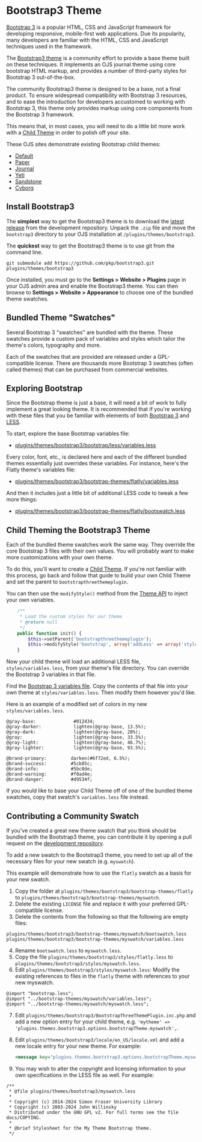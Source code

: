 # Bootstrap3 Theme
[Bootstrap 3](https://getbootstrap.com/docs/3.4/) is a popular HTML, CSS and JavaScript framework for developing responsive, mobile-first web applications. Due its popularity, many developers are familiar with the HTML, CSS and JavaScript techniques used in the framework.

The [Bootstrap3 theme](https://github.com/pkp/bootstrap3) is a community effort to provide a base theme built on these techniques. It implements an OJS journal theme using core bootstrap HTML markup, and provides a number of third-party styles for Bootstrap 3 out-of-the-box.

The community Bootstrap3 theme is designed to be a base, not a final product. To ensure widespread compatibility with Bootstrap 3 resources, and to ease the introduction for developers accustomed to working with Bootstrap 3, this theme only provides markup using core components from the Bootstrap 3 framework.

This means that, in most cases, you will need to do a little bit more work with a [Child Theme](child-themes.md) in order to polish off your site.

These OJS sites demonstrate existing Bootstrap child themes:
- [Default](https://demo.publicknowledgeproject.org/ojs3/demo/index.php/boot1)
- [Paper](https://demo.publicknowledgeproject.org/ojs3/demo/index.php/boot2)
- [Journal](https://demo.publicknowledgeproject.org/ojs3/demo/index.php/boot3)
- [Yeti](https://demo.publicknowledgeproject.org/ojs3/demo/index.php/boot5)
- [Sandstone](https://demo.publicknowledgeproject.org/ojs3/demo/index.php/boot6)
- [Cyborg](https://demo.publicknowledgeproject.org/ojs3/demo/index.php/boot4)

## Install Bootstrap3

The **simplest** way to get the Bootstrap3 theme is to download the [latest release](https://github.com/pkp/bootstrap3/releases) from the development repository. Unpack the `.zip` file and move the `bootstrap3` directory to your OJS installation at `/plugins/themes/bootstrap3`.

The **quickest** way to get the Bootstrap3 theme is to use git from the command line.

```
git submodule add https://github.com/pkp/bootstrap3.git plugins/themes/bootstrap3
```

Once installed, you must go to the **Settings > Website > Plugins** page in your OJS admin area and enable the Bootstrap3 theme. You can then browse to **Settings > Website > Appearance** to choose one of the bundled theme swatches.

## Bundled Theme "Swatches"
Several Bootstrap 3 "swatches" are bundled with the theme. These swatches provide a custom pack of variables and styles which tailor the theme's colors, typography and more.

Each of the swatches that are provided are released under a GPL-compatible license. There are thousands more Bootstrap 3 swatches (often called themes) that can be purchased from commercial websites.

## Exploring Bootstrap
Since the Bootstrap theme is just a base, it will need a bit of work to fully implement a great looking theme. It is recommended that if you're working with these files that you be familiar with elements of both [Bootstrap 3](https://getbootstrap.com/docs/3.4/getting-started/) and [LESS](http://lesscss.org/features/).

To start, explore the base Bootstrap variables file:

- [plugins/themes/bootstrap3/bootstrap/less/variables.less](https://github.com/pkp/bootstrap3/blob/main/bootstrap/less/variables.less)

Every color, font, etc., is declared here and each of the different bundled themes essentially just overrides these variables. For instance, here's the Flatly theme's variables file:

- [plugins/themes/bootstrap3/bootstrap-themes/flatly/variables.less](https://github.com/pkp/bootstrap3/blob/main/bootstrap-themes/flatly/variables.less)

And then it includes just a little bit of additional LESS code to tweak a few more things:

- [plugins/themes/bootstrap3/bootstrap-themes/flatly/bootswatch.less](https://github.com/pkp/bootstrap3/blob/main/bootstrap-themes/flatly/bootswatch.less)

## Child Theming the Bootstrap3 Theme

Each of the bundled theme swatches work the same way. They override the core Bootstrap 3 files with their own values. You will probably want to make more customizations with your own theme.

To do this, you'll want to create a [Child Theme](child-themes.md). If you're not familiar with this process, go back and follow that guide to build your own Child Theme and set the parent to `bootstrapthreethemeplugin`.

You can then use the `modifyStyle()` method from the [Theme API](theme-api.md) to inject your own variables.

```php
    /**
     * Load the custom styles for our theme
     * @return null
     */
    public function init() {
        $this->setParent('bootstrapthreethemeplugin');
        $this->modifyStyle('bootstrap', array('addLess' => array('styles/variables.less')));
    }
```

Now your child theme will load an additional LESS file, `styles/variables.less`, from your theme's file directory. You can override the Bootstrap 3 variables in that file.

Find the [Bootstrap 3 variables file](https://github.com/pkp/bootstrap3/blob/main/bootstrap/less/variables.less). Copy the contents of that file into your own theme at `styles/variables.less`. Then modify them however you'd like.

Here is an example of a modified set of colors in my new `styles/variables.less`.

```
@gray-base:              #012434;
@gray-darker:            lighten(@gray-base, 13.5%);
@gray-dark:              lighten(@gray-base, 20%);
@gray:                   lighten(@gray-base, 33.5%);
@gray-light:             lighten(@gray-base, 46.7%);
@gray-lighter:           lighten(@gray-base, 93.5%);

@brand-primary:         darken(#6f72ed, 6.5%);
@brand-success:         #5cb85c;
@brand-info:            #5bc0de;
@brand-warning:         #f0ad4e;
@brand-danger:          #d9534f;
```

If you would like to base your Child Theme off of one of the bundled theme swatches, copy that swatch's `variables.less` file instead.

## Contributing a Community Swatch
If you've created a great new theme swatch that you think should be bundled with the Bootstrap3 theme, you can contribute it by opening a pull request on the [development repository](https://github.com/pkp/bootstrap3/).

To add a new swatch to the Bootstrap3 theme, you need to set up all of the necessary files for your new swatch (e.g. `myswatch`).

This example will demonstrate how to use the `flatly` swatch as a basis for your new swatch.

1. Copy the folder at `plugins/themes/bootstrap3/bootstrap-themes/flatly` to `plugins/themes/bootstrap3/bootstrap-themes/myswatch`.
2. Delete the existing `LICENSE` file and replace it with your preferred GPL-compatible license.
3. Delete the contents from the following so that the following are empty files:
```
plugins/themes/bootstrap3/bootstrap-themes/myswatch/bootswatch.less
plugins/themes/bootstrap3/bootstrap-themes/myswatch/variables.less
```

4. Rename `bootswatch.less` to `myswatch.less`.
5. Copy the file `plugins/themes/bootstrap3/styles/flatly.less` to `plugins/themes/bootstrap3/styles/myswatch.less`.
6. Edit `plugins/themes/bootstrap3/styles/myswatch.less`:
Modify the existing references to files in the `flatly` theme with references to your new myswatch.
```
@import "bootstrap.less";
@import "../bootstrap-themes/myswatch/variables.less";
@import "../bootstrap-themes/myswatch/myswatch.less";
```

7. Edit `plugins/themes/bootstrap3/BootstrapThreeThemePlugin.inc.php` and add a new option entry for your child theme, e.g. `'mytheme' => 'plugins.themes.bootstrap3.options.bootstrapTheme.myswatch',`.
8. Edit `plugins/themes/bootstrap3/locale/en_US/locale.xml` and add a new locale entry for your new theme. For example:
    ```xml
    <message key="plugins.themes.bootstrap3.options.bootstrapTheme.myswatch">My Swatch</message>
    ```

9. You may wish to alter the copyright and licensing information to your own specifications in the LESS file as well. For example:
```
/**
 * @file plugins/themes/bootstrap3/myswatch.less
 *
 * Copyright (c) 2014-2024 Simon Fraser University Library
 * Copyright (c) 2003-2024 John Willinsky
 * Distributed under the GNU GPL v2. For full terms see the file docs/COPYING.
 *
 * @brief Stylesheet for the My Theme Bootstrap theme.
 */
 ```
